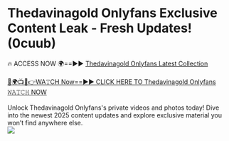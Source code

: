 # Thedavinagold Onlyfans Exclusive Content Leak - Fresh Updates! (0cuub)

🔥 ACCESS NOW 🌍==►► <a href="https://tinyurl.com/kvy9nzfs" rel="nofollow">Thedavinagold Onlyfans Latest Collection</a>
<br><br>
[🔴🌍📺📱👉WA𝚃CH Now==►► CLICK HERE TO Thedavinagold Onlyfans 𝚆𝙰𝚃𝙲𝙷 NOW](https://tinyurl.com/kvy9nzfs)
<br><br>
Unlock Thedavinagold Onlyfans's private videos and photos today! Dive into the newest 2025 content updates and explore exclusive material you won’t find anywhere else.
<br>
<a href="https://tinyurl.com/kvy9nzfs" rel="nofollow" data-target="animated-image.originalLink"><img src="https://camo.githubusercontent.com/8a4f000d20f83aca3bf7ec5f350d767afa0574a8a352519fd8cfa583a6f93a33/68747470733a2f2f692e696d6775722e636f6d2f644a486b345a712e676966" data-canonical-src="https://i.imgur.com/dJHk4Zq.gif" style="max-width: 100%; display: inline-block;" data-target="animated-image.originalImage"></a>
<br>
